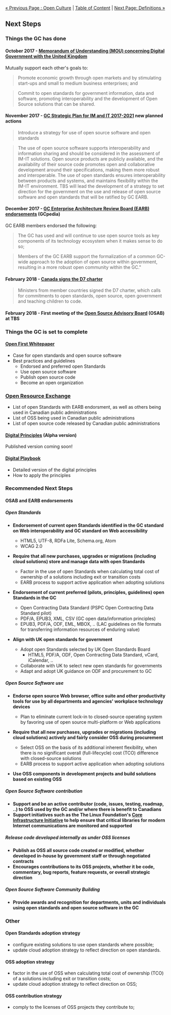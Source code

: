 [« Previous Page : Open Culture](6_Open_Culture.md) | [Table of Content](README.md#table-of-content) | [Next Page: Definitions »](8_Definitions.md)

## Next Steps

### Things the GC has done

#### October 2017 - [Memorandum of Understanding (MOU) concerning Digital Government with the United Kingdom](https://www.canada.ca/en/treasury-board-secretariat/services/innovation/memorandum-understanding-concerning-digital-government.html)

Mutually support each other's goals to:

> Promote economic growth through open markets and by stimulating start-ups and small to medium business enterprises; and

> Commit to open standards for government information, data and software, promoting interoperability and the development of Open Source solutions that can be shared.

#### November 2017 - [GC Strategic Plan for IM and IT 2017-2021](https://www.canada.ca/en/treasury-board-secretariat/services/information-technology/strategic-plan-2017-2021.html) new planned actions

> Introduce a strategy for use of open source software and open standards

> The use of open source software supports interoperability and information sharing and should be considered in the assessment of IM-IT solutions. Open source products are publicly available, and the availability of their source code promotes open and collaborative development around their specifications, making them more robust and interoperable. The use of open standards ensures interoperability between products and systems, and maintains flexibility within the IM-IT environment. TBS will lead the development of a strategy to set direction for the government on the use and release of open source software and open standards that will be ratified by GC EARB.

#### December 2017 - [GC Enterprise Architecture Review Board (EARB) endorsements](http://www.gcpedia.gc.ca/gcwiki/images/9/98/GC_EARB_2017-12-14_Record_of_Discussion.pdf) (GCpedia)

GC EARB members endorsed the following:

> The GC has used and will continue to use open source tools as key components of its technology ecosystem when it makes sense to do so;

> Members of the GC EARB support the formalization of a common GC-wide approach to the adoption of open source within government, resulting in a more robust open community within the GC."

#### February 2018 - [Canada signs the D7 charter](https://ipolitics.ca/2018/02/22/canada-joins-club-worlds-digital-government-leaders/)

> Ministers from member countries signed the D7 charter, which calls for commitments to open standards, open source, open government and teaching children to code.

#### February 2018 - First meeting of the [Open Source Advisory Board](https://github.com/canada-ca/OS-Advisory_Conseil-SO) (OSAB) at TBS

### Things the GC is set to complete

#### [Open First Whitepaper](https://github.com/canada-ca/Open_First_Whitepaper)

- Case for open standards and open source software
- Best practices and guidelines
  - Endorsed and preferred open Standards
  - Use open source software
  - Publish open source code
  - Become an open organization

### [Open Resource Exchange](https://canada-ca.github.io/ore-ero/)

- List of open Standards with EARB endorsment, as well as others being used in Canadian public administrations
- List of OSS being used in Canadian public administrations
- List of open source code released by Canadian public administrations

#### [Digital Principles](https://open.canada.ca/en/blog/digital-principles) (Alpha version)

Published version coming soon!

#### [Digital Playbook](https://github.com/canada-ca/digital-playbook-guide-numerique)

- Detailed version of the digital principles
- How to apply the principles

### Recommended Next Steps

#### OSAB and EARB endorsements

##### Open Standards

- **Endorsement of current open Standards identified in the GC standard on Web interoperability and GC standard on Web accessibility**
  - HTML5, UTF-8, RDFa Lite, Schema.org, Atom
  - WCAG 2.0

- **Require that all new purchases, upgrades or migrations (including cloud solutions) store and manage data with open Standards**
  - Factor in the use of open Standards when calculating total cost of ownership of a solutions including exit or transition costs
  - EARB process to support active application when adopting solutions

- **Endorsement of current preferred (pilots, principles, guidelines) open Standards in the GC**
  - Open Contracting Data Standard (PSPC Open Contracting Data Standard pilot)
  - PDF/A, EPUB3, XML, CSV (GC open data/information principles)
  - EPUB3, PDF/A, ODF, EML, MBOX, .. (LAC guidelines on file formats for transferring information resources of enduring value)

- **Align with UK open standards for government**
  - Adopt open Standards selected by UK Open Standards Board
    - HTML5, PDF/A, ODF, Open Contracting Data Standard, vCard, iCalendar, ..
  - Collaborate with UK to select new open standards for governments
  - Adapt and adopt UK guidance on ODF and procurement to GC

##### Open Source Software use

- **Endorse open source Web browser, office suite and other productivity tools for use by all departments and agencies' workplace technology devices**
  - Plan to eliminate current lock-in to closed-source operating system by favoring use of open source multi-platform or Web applications

- **Require that all new purchases, upgrades or migrations (including cloud solutions) actively and fairly consider OSS during procurement**
  - Select OSS on the basis of its additional inherent flexibility, when there is no significant overall (full-lifecycle) cost (TCO) difference with closed-source solutions
  - EARB process to support active application when adopting solutions

- **Use OSS components in development projects and build solutions based on existing OSS**

##### Open Source Software contribution

- **Support and be an active contributor (code, issues, testing, roadmap, ..) to OSS used by the GC and/or where there is benefit to Canadians**
- **Support initiatives such as the The Linux Foundation's [Core Infrastructure Initiative](https://www.coreinfrastructure.org/) to help ensure that critical libraries for modern Internet communications are monitored and supported**

##### Release code developed internally as under OSS licenses

- **Publish as OSS all source code created or modified, whether developed in-house by government staff or through negotiated contracts**
- **Encourages contributions to its OSS projects, whether it be code, commentary, bug reports, feature requests, or overall strategic direction**

##### Open Source Software Community Building

- **Provide awards and recognition for departments, units and individuals using open standards and open source software in the GC**

### Other

#### Open Standards adoption strategy

- configure existing solutions to use open standards where possible;
- update cloud adoption strategy to reflect direction on open standards.

#### OSS adoption strategy

- factor in the use of OSS when calculating total cost of ownership (TCO) of a solutions including exit or transition costs;
- update cloud adoption strategy to reflect direction on OSS;

#### OSS contribution strategy

- comply to the licenses of OSS projects they contribute to;
